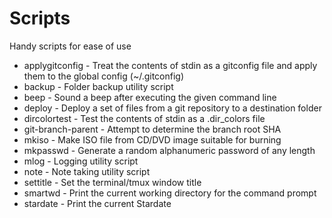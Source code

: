 Scripts
=======

Handy scripts for ease of use

* applygitconfig - Treat the contents of stdin as a gitconfig file and apply
  them to the global config (~/.gitconfig)
* backup - Folder backup utility script
* beep - Sound a beep after executing the given command line
* deploy - Deploy a set of files from a git repository to a destination folder
* dircolortest - Test the contents of stdin as a .dir_colors file
* git-branch-parent - Attempt to determine the branch root SHA
* mkiso - Make ISO file from CD/DVD image suitable for burning
* mkpasswd - Generate a random alphanumeric password of any length
* mlog - Logging utility script
* note - Note taking utility script
* settitle - Set the terminal/tmux window title
* smartwd - Print the current working directory for the command prompt
* stardate - Print the current Stardate

